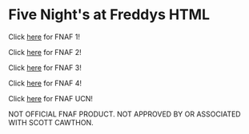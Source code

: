 # Five Night's at Freddys HTML

Click [here](https://codingrocks3.github.io/hd_fnaf/1/) for FNAF 1!<br>

Click [here](https://codingrocks3.github.io/hd_fnaf/2/) for FNAF 2!<br>

Click [here](https://codingrocks3.github.io/hd_fnaf/3/) for FNAF 3!<br>

Click [here](https://codingrocks3.github.io/hd_fnaf/4/) for FNAF 4!<br>

Click [here](https://codingrocks3.github.io/hd_fnaf/ucn/) for FNAF UCN! <br>

NOT OFFICIAL FNAF PRODUCT. NOT APPROVED BY OR ASSOCIATED WITH SCOTT CAWTHON.
